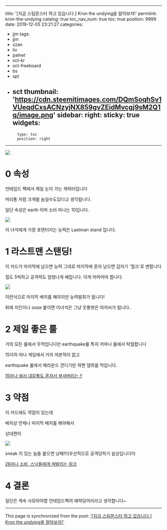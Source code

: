 
---
title: '[지금 스팀몬스터 하고 있습니다.] Kron the undying을 알아보자!'
permlink: kron-the-undying
catalog: true
toc_nav_num: true
toc: true
position: 9999
date: 2019-12-05 23:21:27
categories:
- jjm
tags:
- jjm
- zzan
- liv
- palnet
- sct-kr
- sct-freeboard
- bs
- spt
- sct
thumbnail: 'https://cdn.steemitimages.com/DQmSoqhSv1VUeqdCxsACNzyjNX859gvZEidMvcgj9sM2Q1q/image.png'
sidebar:
    right:
        sticky: true
widgets:
    -
        type: toc
        position: right
---


![](https://cdn.steemitimages.com/DQmSoqhSv1VUeqdCxsACNzyjNX859gvZEidMvcgj9sM2Q1q/image.png)


# 0 속성

언테임드 팩에서 제일 눈이 가는 캐릭터입니다

머리통 처럼 크게될 놈일수도있다고 생각됩니다. 

일단 속성은 earth 이며 소비 마나는 10입니다.

![](https://cdn.steemitimages.com/DQmdrKeGR12f5ZkdpkTgVywAeeenpzoBE2sj1uXoZpjNADJ/image.png)

이 녀석에게 가장 포텐터지는 능력은 Lastman stand 입니다.

# 1 라스트맨 스탠딩!
이 카드가 마지막에 남으면 능력 그대로 마지막에 혼자 남으면 갑자기 '헐크'로 변합니다

힐도 5씩하고 공격력도 엄청나게 쎄집니다. 이게 어마어마 합니다.

![](https://cdn.steemitimages.com/DQmUHS4rMkyFckmZyFCpgcTxmstxsN6gsbf1ykxRuq6stuz/image.png)

이런식으로 마지막 배치를 해야지만 능력발휘가 됩니다!

뒤에 치킨이나 ooze 붙이면 이녀석은 그냥 웃통벗은 아저씨가 됩니다..

# 2 제일 좋은 룰
거의 모든 룰에서 무적입니다만
earthquake룰 특히 저마나 룰에서 탁월합니다

15이하 마나 게임에서 거의 져본적이 없고

earthquake 룰에서 매라운드 견디기만 하면 뎀쥐를 먹입니다. 

[15마나 에서 대갈통도 혼자서 부셔버리는 !!](https://steemmonsters.com?p=battle&id=f03be2f26d0cd750cd4364e671400fa34e53318e&ref=virus707)

# 3 약점
이 카드에도 약점이 있는데

배치상 언제나 마지막 배치를 해야해서

상대편이 

![](https://cdn.steemitimages.com/DQmSqSbLXLBsVKua763ktfCkd5yDDxepz61cZtFY2YiX8oo/image.png)


sneak 이 있는 놈들 붙으면 낭패!!!(우선적으로 공격당하기 쉽상입니다!!)

[26마나 소비, 스닉들에게 쳐발리는 링크](https://steemmonsters.com?p=battle&id=f5cb231accb859bab5bff2aade66845c6b30400b&ref=virus707)




# 4 결론

일단은 계속 사모아야할 언테임드팩의 매력덩어리라고 생각합니다~

- - -

This page is synchronized from the post: ['[지금 스팀몬스터 하고 있습니다.] Kron the undying을 알아보자!'](https://steemit.com/@virus707/kron-the-undying)
